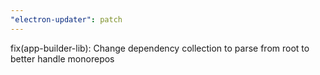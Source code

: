 ```yaml
---
"electron-updater": patch
---
```


fix(app-builder-lib): Change dependency collection to parse from root to better handle monorepos
